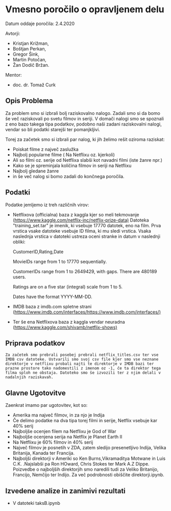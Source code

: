 # Vmesno poročilo o opravljenem delu

Datum oddaje poročila: 2.4.2020

Avtorji:

- Kristjan Križman,
- Boštjan Perkan,
- Gregor Šink,
- Martin Potočan,
- Žan Dodič Bržan.

Mentor:

- doc. dr. Tomaž Curk

## Opis Problema

Za problem smo si izbrali bolj raziskovalno nalogo. Zadali smo si da bomo še več raziskovali po svetu filmov in seriji. V domači nalogi smo se spoznali z eno bazo takega tipa podatkov, podobno naši zadani raziskovalni nalogi, vendar so bli podatki starejši ter pomanjkljivi.

Torej za začetek smo si izbrali par nalog, ki jih želimo rešit oziroma raziskat:

- Poiskat filme z največ zaslužka
- Najbolj popularne filme ( Na Netflixu oz. kjerkoli)
- Ali so filmi oz. serije od Netflixa slabši kot navadni filmi (iste žanre npr.)
- Kako se je spreminjala količina filmov in seriji na Netflixu
- Najbolj gledane žanre
- in še več nalog si bomo zadali do končnega poročila.

## Podatki

Podatke jemljemo iz treh različnih virov:

- Netflixova (officialna) baza z kaggla kjer so meli tekmovanje (<https://www.kaggle.com/netflix-inc/netflix-prize-data)>
Datoteka "training_set.tar" je imenik, ki vsebuje 17770 datotek, eno
na film. Prva vrstica vsake datoteke vsebuje ID filma, ki mu sledi vrstica.
Vsaka naslednja vrstica v datoteki ustreza oceni stranke in datum v naslednji obliki:

    CustomerID,Rating,Date

    MovieIDs range from 1 to 17770 sequentially.

    CustomerIDs range from 1 to 2649429, with gaps. There are 480189 users.

    Ratings are on a five star (integral) scale from 1 to 5.

    Dates have the format YYYY-MM-DD.

- IMDB baza z imdb.com spletne strani (<https://www.imdb.com/interfaces/https://www.imdb.com/interfaces/)>

- Ter še ena Netflixova baza z kaggla vendar neuradna (<https://www.kaggle.com/shivamb/netflix-shows)>

## Priprava podatkov
    Za začetek smo prebrali posebej prebrali netflix_titles.csv ter vse IMDB csv datoteke. Ustvarili smo svoj csv file kjer smo vse neznane direktorje v netflixu probali najti te direktorje v IMDB bazi ter prazne prostore tako nadomestili z imenom oz -1, če ta direktor tega filma sploh ne obstaja. Datoteko smo še izvozili ter z njim delali v nadalnjih raziskavah.
## Glavne Ugotovitve

Zaenkrat imamo par ugotovitev, kot so:

- Amerika ma največ filmov, in za njo je Indija
- Če delimo podatke na dva tipa torej filmi in serije, Netflix vsebuje kar 40% serij
- Najboljše ocenjen filem na Netflixu je God of War
- Najboljše ocenjena serija na Netflix je Planet Earth II
- Na Netflixu je 60% filmov in 40% serij
- Največ  filmov je posnetih v ZDA, zatem sledijo presenetljivo Indija, Velika Britanija, Kanada ter Francija.
- Najboljši direktorji v Ameriki so Ken Burns,Vikramaditya Motwane in  Luis C.K. .Najslabši pa Ron HOward, Chris Stokes ter Mark A.Z Dippe. Poizvedbe o najboljših direktorjih smo naredili tudi za Veliko Britanijo, Francijo, Nemčijo ter Indijo. Za več podrobnosti obiščite direktorji.ipynb.


## Izvedene analize in zanimivi rezultati

- V datoteki taksB.ipynb
